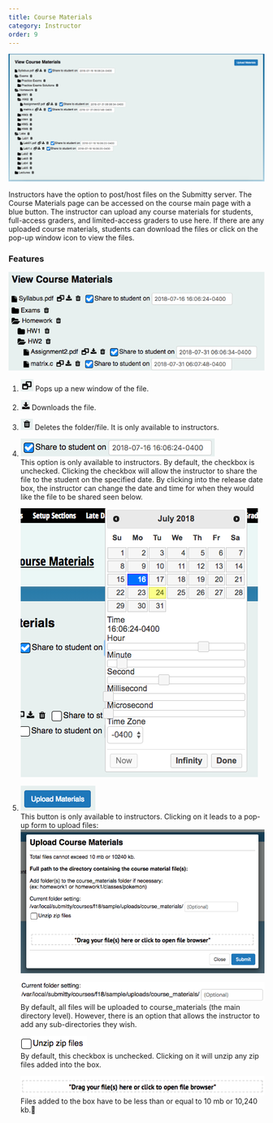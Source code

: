 ```yaml
---
title: Course Materials
category: Instructor
order: 9
---
```


![](/images/course_materials_overview.png)

Instructors have the option to post/host files on the Submitty server.
The Course Materials page can be accessed on the course main page with a blue button.
The instructor can upload any course materials for students, full-access graders, and
limited-access graders to use here. If there are any uploaded course materials,
students can download the files or click on the pop-up window icon to view the files.


### Features
![](/images/course_materials_closeup.png)

1.  ![](/images/course_materials_popup.png) Pops up a new window of the file.

2.  ![](/images/course_materials_download.png) Downloads the file.

3.  ![](/images/course_materials_delete.png) Deletes the folder/file. It is only available to instructors.

4.  ![](/images/course_materials_share.png)  
    This option is only available to instructors. By default, the checkbox is unchecked.
    Clicking the checkbox will allow the instructor to share the file to the student on the specified date.
    By clicking into the release date box, the instructor can change the date and time for when they would like the file to be shared seen below.

    ![](/images/course_materials_date.png)

5.  ![](/images/course_materials_upload_button.png)  
    This button is only available to instructors. Clicking on it leads to a pop-up form to upload files:
    ![](/images/course_materials_upload_form.png)


    ![](/images/course_materials_folder.png)  
    By default, all files will be uploaded to course_materials (the main directory level).
    However, there is an option that allows the instructor to add any sub-directories they wish.

    ![](/images/course_materials_unzip_checkbox.png)  
    By default, this checkbox is unchecked. Clicking on it will unzip any zip files added into the box.

    ![](/images/drag_and_drop.png)  
    Files added to the box have to be less than or equal to 10 mb or 10,240 kb.
